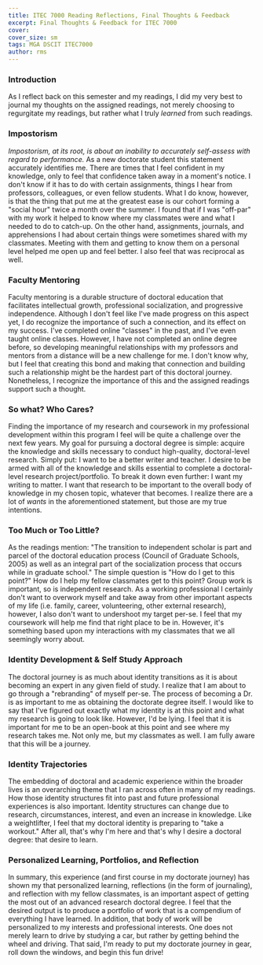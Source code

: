 ```yaml
---
title: ITEC 7000 Reading Reflections, Final Thoughts & Feedback 
excerpt: Final Thoughts & Feedback for ITEC 7000
cover:
cover_size: sm
tags: MGA DSCIT ITEC7000
author: rms
---
```


### Introduction
As I reflect back on this semester and my readings, I did my very best to journal my thoughts on the assigned readings, not merely choosing to regurgitate my readings, but rather what I truly *learned* from such readings. 

### Impostorism
*Impostorism, at its  root, is about an inability to accurately self-assess with  regard to performance.* As a new doctorate student this statement accurately identifies me. There are times that I feel confident in my knowledge, only to feel that confidence taken away in a moment's notice. I don't know if it has to do with certain assignments, things I hear from professors, colleagues, or even fellow students. What I do know, however, is that the thing that put me at the greatest ease is our cohort forming a "social hour" twice a month over the summer. I found that if I was "off-par" with my work it helped to know where my classmates were and what I needed to do to catch-up. On the other hand, assignments, journals, and apprehensions I had about certain things were sometimes shared with my classmates. Meeting with them and getting to know them on a personal level helped me open up and feel better. I also feel that was reciprocal as well.  

### Faculty Mentoring
Faculty mentoring is a durable structure of doctoral education that facilitates intellectual growth, professional socialization, and progressive independence. Although I don't feel like I've made progress on this aspect yet, I do recognize the importance of such a connection, and its effect on my success. I've completed online "classes" in the past, and I've even taught online classes. However, I have not completed an online degree before, so developing meaningful relationships with my professors and mentors from a distance will be a new challenge for me. I don't know why, but I feel that creating this bond and making that connection and building such a relationship might be the hardest part of this doctoral journey. Nonetheless, I recognize the importance of this and the assigned readings support such a thought.

### So what? Who Cares? 
Finding the importance of my research and coursework in my professional development within this program I feel will be quite a challenge over the next few years. My goal for pursuing a doctoral degree is simple: acquire the knowledge and skills necessary to conduct high-quality, doctoral-level research. Simply put: I want to be a better writer and teacher. I desire to be armed with all of the knowledge and skills essential to complete a doctoral-level research project/portfolio. To break it down even further: I want my writing to matter. I want that research to be important to the overall body of knowledge in my chosen topic, whatever that becomes. I realize there are a lot of *wants* in the aforementioned statement, but those are my true intentions.

### Too Much or Too Little?
As the readings mention: "The  transition  to  independent  scholar  is  part  and parcel of the doctoral education process (Council of Graduate Schools, 2005) as well as an integral part of the socialization process that occurs while in graduate school." The simple question is "How do I get to this point?" How do I help my fellow classmates get to this point? Group work is important, so is independent research. As a working professional I certainly don't want to overwork myself and take away from other important aspects of my life (i.e. family, career, volunteering, other external research), however, I also don't want to undershoot my target per-se. I feel that my coursework will help me find that right place to be in. However, it's something based upon my interactions with my classmates that we all seemingly worry about.

### Identity Development & Self Study Approach
The doctoral journey is as much about identity transitions as it is about becoming an expert in any given field of study. I realize that I am about to go through a "rebranding" of myself per-se. The process of becoming a Dr. is as important to me as obtaining the doctorate degree itself. I would like to say that I've figured out exactly what my identity is at this point and what my research is going to look like. However, I'd be lying. I feel that it is important for me to be an open-book at this point and see where my research takes me. Not only me, but my classmates as well. I am fully aware that this will be a journey. 

### Identity Trajectories
The embedding of doctoral and academic experience within the broader lives is an overarching theme that I ran across often in many of my readings. How those identity structures fit into past and future professional experiences is also important. Identity structures can change due to research, circumstances, interest, and even an increase in knowledge. Like a weightlifter, I feel that my doctoral identity is preparing to "take a workout." After all, that's why I'm here and that's why I desire a doctoral degree: that desire to learn.

### Personalized Learning, Portfolios, and Reflection
In summary, this experience (and first course in my doctorate journey) has shown my that personalized learning, reflections (in the form of journaling), and reflection with my fellow classmates, is an important aspect of getting the most out of an advanced research doctoral degree. I feel that the desired output is to produce a portfolio of work that is a compendium of everything I have learned. In addition, that body of work will be personalized to my interests and professional interests. One does not merely learn to drive by studying a car, but rather by getting behind the wheel and driving. That said, I'm ready to put my doctorate journey in gear, roll down the windows, and begin this fun drive!
